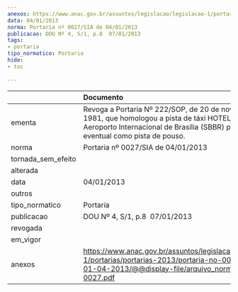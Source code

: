 ```yaml
---
anexos: https://www.anac.gov.br/assuntos/legislacao/legislacao-1/portarias/portarias-2013/portaria-no-0027-sia-de-01-04-2013/@@display-file/arquivo_norma/PA2013-0027.pdf
data: 04/01/2013
norma: Portaria nº 0027/SIA de 04/01/2013
publicacao: DOU Nº 4, S/1, p.8  07/01/2013
tags:
- portaria
tipo_normatico: Portaria
hide: 
- toc 
 
---
```


|                    | Documento                                                                                                                                                                              |
|:-------------------|:---------------------------------------------------------------------------------------------------------------------------------------------------------------------------------------|
| ementa             | Revoga a Portaria Nº 222/SOP, de 20 de novembro de 1981, que homologou a pista de táxi HOTEL do Aeroporto Internacional de Brasília (SBBR) para operação eventual como pista de pouso. |
| norma              | Portaria nº 0027/SIA de 04/01/2013                                                                                                                                                     |
| tornada_sem_efeito |                                                                                                                                                                                        |
| alterada           |                                                                                                                                                                                        |
| data               | 04/01/2013                                                                                                                                                                             |
| outros             |                                                                                                                                                                                        |
| tipo_normatico     | Portaria                                                                                                                                                                               |
| publicacao         | DOU Nº 4, S/1, p.8  07/01/2013                                                                                                                                                         |
| revogada           |                                                                                                                                                                                        |
| em_vigor           |                                                                                                                                                                                        |
| anexos             | https://www.anac.gov.br/assuntos/legislacao/legislacao-1/portarias/portarias-2013/portaria-no-0027-sia-de-01-04-2013/@@display-file/arquivo_norma/PA2013-0027.pdf                      |